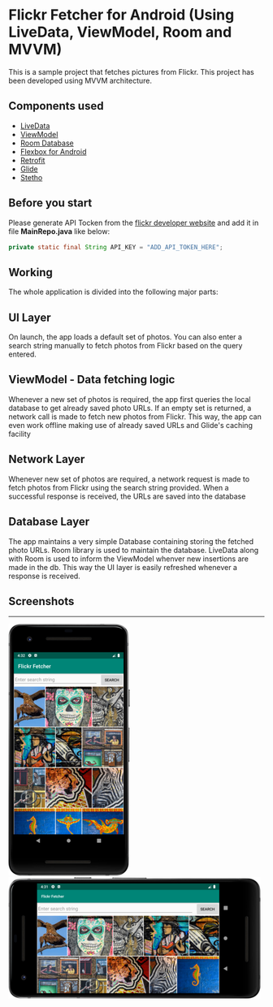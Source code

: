 # Flickr Fetcher for Android (Using LiveData, ViewModel, Room and MVVM)

This is a sample project that fetches pictures from Flickr. This project has been developed using MVVM architecture.

## Components used
* [LiveData](https://developer.android.com/topic/libraries/architecture/livedata)
* [ViewModel](https://developer.android.com/topic/libraries/architecture/viewmodel)
* [Room Database](https://developer.android.com/topic/libraries/architecture/room)
* [Flexbox for Android](https://github.com/google/flexbox-layout)
* [Retrofit](https://square.github.io/retrofit)
* [Glide](https://github.com/bumptech/glide)
* [Stetho](https://github.com/facebook/stetho)

## Before you start
Please generate API Tocken from the [flickr developer website](https://www.flickr.com/services/api/) and add it in file **MainRepo.java** like below:
```java
private static final String API_KEY = "ADD_API_TOKEN_HERE";
```
## Working
The whole application is divided into the following major parts:

**UI Layer**
---
On launch, the app loads a default set of photos. You can also enter a search string manually to fetch photos from Flickr
based on the query entered.

**ViewModel - Data fetching logic**
---
Whenever a new set of photos is required, the app first queries the local database to get already saved photo URLs.
If an empty set is returned, a network call is made to fetch new photos from Flickr.
This way, the app can even work offline making use of already saved URLs and Glide's caching facility

**Network Layer**
---
Whenever new set of photos are required, a network request is made to fetch photos from Flickr using the search string provided.
When a successful response is received, the URLs are saved into the database

**Database Layer**
---
The app maintains a very simple Database containing storing the fetched photo URLs. Room library is used to maintain the database.
LiveData along with Room is used to inform the ViewModel whenver new insertions are made in the db. This way the UI layer is
easily refreshed whenever a response is received.

## Screenshots
---
![](screenshots/photogrid.png)
![](screenshots/photogrid_land.png)

